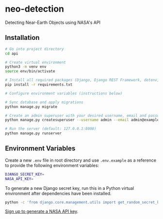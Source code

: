 # neo-detection
Detecting Near-Earth Objects using NASA's API

## Installation
```sh
# Go into project directory
cd api

# Create virtual environment
python3 -m venv env
source env/bin/activate

# Install all required packages (Django, Django REST Framework, dotenv, etc.) into virtual env
pip install -r requirements.txt

# Configure environment variables (instructions below)

# Sync database and apply migrations
python manage.py migrate

# Create an admin superuser with your desired username, email and password
python manage.py createsuperuser --username admin --email admin@example.com

# Run the server (default: 127.0.0.1:8000)
python manage.py runserver
```

## Environment Variables

Create a new `.env` file in root directory and use `.env.example` as a reference to provide the following environment variables:

```sh
DJANGO_SECRET_KEY=
NASA_API_KEY=
```

To generate a new Django secret key, run this in a Python virtual environment after dependencies have been installed.

```sh
python -c 'from django.core.management.utils import get_random_secret_key; print(get_random_secret_key())'
```

[Sign up to generate a NASA API key](https://api.nasa.gov/#signUp).
